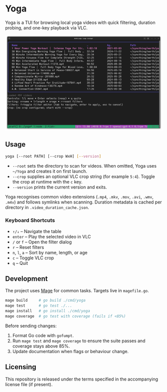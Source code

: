 # Yoga

Yoga is a TUI for browsing local yoga videos with quick filtering, duration probing, and one-key playback via VLC.

![Yoga](yoga.png)

## Usage

```bash
yoga [--root PATH] [--crop WxH] [--version]
```

- `--root` sets the directory to scan for videos. When omitted, Yoga uses `~/Yoga` and creates it on first launch.
- `--crop` supplies an optional VLC crop string (for example `5:4`). Toggle the crop at runtime with the `c` key.
- `--version` prints the current version and exits.

Yoga recognises common video extensions (`.mp4`, `.mkv`, `.mov`, `.avi`, `.wmv`, `.m4v`) and follows symlinks when scanning. Duration metadata is cached per directory in `.video_duration_cache.json`.

### Keyboard Shortcuts

- `↑/↓` – Navigate the table
- `enter` – Play the selected video in VLC
- `/` or `f` – Open the filter dialog
- `r` – Reset filters
- `n`, `l`, `a` – Sort by name, length, or age
- `c` – Toggle VLC crop
- `q` – Quit

## Development

The project uses [Mage](https://magefile.org/) for common tasks. Targets live in `magefile.go`.

```bash
mage build     # go build ./cmd/yoga
mage test      # go test ./...
mage install   # go install ./cmd/yoga
mage coverage  # go test with coverage (fails if <85%)
```

Before sending changes:

1. Format Go code with `gofumpt`.
2. Run `mage test` and `mage coverage` to ensure the suite passes and coverage stays above 85%.
3. Update documentation when flags or behaviour change.

## Licensing

This repository is released under the terms specified in the accompanying license file (if present).

